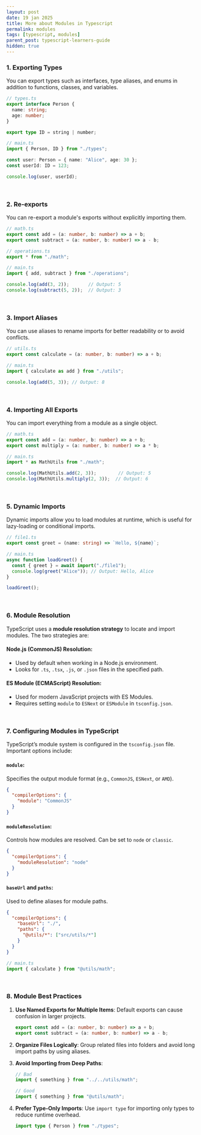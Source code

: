 ```yaml
---
layout: post
date: 19 jan 2025
title: More about Modules in Typescript
permalink: modules
tags: [typescript, modules]
parent_post: typescript-learners-guide
hidden: true
---
```



### **1. Exporting Types**

You can export types such as interfaces, type aliases, and enums in addition to functions, classes, and variables.

```typescript
// types.ts
export interface Person {
  name: string;
  age: number;
}

export type ID = string | number;

// main.ts
import { Person, ID } from "./types";

const user: Person = { name: "Alice", age: 30 };
const userId: ID = 123;

console.log(user, userId);
```

<br>
 
### **2. Re-exports**

You can re-export a module's exports without explicitly importing them.

```typescript
// math.ts
export const add = (a: number, b: number) => a + b;
export const subtract = (a: number, b: number) => a - b;

// operations.ts
export * from "./math";

// main.ts
import { add, subtract } from "./operations";

console.log(add(3, 2));       // Output: 5
console.log(subtract(5, 2));  // Output: 3
```

<br>
 

### **3. Import Aliases**

You can use aliases to rename imports for better readability or to avoid conflicts.

```typescript
// utils.ts
export const calculate = (a: number, b: number) => a + b;

// main.ts
import { calculate as add } from "./utils";

console.log(add(5, 3)); // Output: 8
```

<br>
 
### **4. Importing All Exports**

You can import everything from a module as a single object.

```typescript
// math.ts
export const add = (a: number, b: number) => a + b;
export const multiply = (a: number, b: number) => a * b;

// main.ts
import * as MathUtils from "./math";

console.log(MathUtils.add(2, 3));        // Output: 5
console.log(MathUtils.multiply(2, 3));  // Output: 6
```

<br>
 

### **5. Dynamic Imports**

Dynamic imports allow you to load modules at runtime, which is useful for lazy-loading or conditional imports.

```typescript
// file1.ts
export const greet = (name: string) => `Hello, ${name}`;

// main.ts
async function loadGreet() {
  const { greet } = await import("./file1");
  console.log(greet("Alice")); // Output: Hello, Alice
}

loadGreet();
```

<br>
 

### **6. Module Resolution**

TypeScript uses a **module resolution strategy** to locate and import modules. The two strategies are:

#### Node.js (CommonJS) Resolution:
- Used by default when working in a Node.js environment.
- Looks for `.ts`, `.tsx`, `.js`, or `.json` files in the specified path.

#### ES Module (ECMAScript) Resolution:
- Used for modern JavaScript projects with ES Modules.
- Requires setting `module` to `ESNext` or `ESModule` in `tsconfig.json`.

<br>
 

### **7. Configuring Modules in TypeScript**

TypeScript’s module system is configured in the `tsconfig.json` file. Important options include:

#### `module`:
Specifies the output module format (e.g., `CommonJS`, `ESNext`, or `AMD`).

```json
{
  "compilerOptions": {
    "module": "CommonJS"
  }
}
```

#### `moduleResolution`:
Controls how modules are resolved. Can be set to `node` or `classic`.

```json
{
  "compilerOptions": {
    "moduleResolution": "node"
  }
}
```

#### `baseUrl` and `paths`:
Used to define aliases for module paths.

```json
{
  "compilerOptions": {
    "baseUrl": "./",
    "paths": {
      "@utils/*": ["src/utils/*"]
    }
  }
}
```

```typescript
// main.ts
import { calculate } from "@utils/math";
```

<br>
 

### **8. Module Best Practices**

1. **Use Named Exports for Multiple Items**: Default exports can cause confusion in larger projects.
   ```typescript
   export const add = (a: number, b: number) => a + b;
   export const subtract = (a: number, b: number) => a - b;
   ```

2. **Organize Files Logically**: Group related files into folders and avoid long import paths by using aliases.

3. **Avoid Importing from Deep Paths**:
   ```typescript
   // Bad
   import { something } from "../../utils/math";

   // Good
   import { something } from "@utils/math";
   ```

4. **Prefer Type-Only Imports**: Use `import type` for importing only types to reduce runtime overhead.
   ```typescript
   import type { Person } from "./types";
   ```

